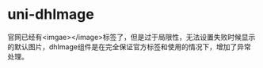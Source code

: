 # uni-dhImage
官网已经有&lt;imgae>&lt;/image>标签了，但是过于局限性，无法设置失败时候显示的默认图片，dhImage组件是在完全保证官方标签和使用的情况下，增加了异常处理。
